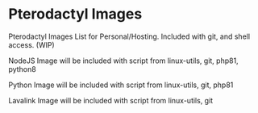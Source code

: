 # Pterodactyl Images
Pterodactyl Images List for Personal/Hosting. Included with git, and shell access. (WIP)

NodeJS Image will be included with script from linux-utils, git, php81, python8

Python Image will be included with script from linux-utils, git, php81

Lavalink Image will be included with script from linux-utils, git
